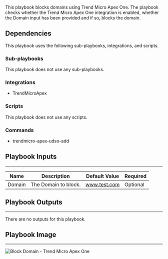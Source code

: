 This playbook blocks domains using Trend Micro Apex One.
The playbook checks whether the Trend Micro Apex One integration is enabled, whether the Domain input has been provided and if so, blocks the domain.

## Dependencies
This playbook uses the following sub-playbooks, integrations, and scripts.

### Sub-playbooks
This playbook does not use any sub-playbooks.

### Integrations
* TrendMicroApex

### Scripts
This playbook does not use any scripts.

### Commands
* trendmicro-apex-udso-add

## Playbook Inputs
---

| **Name** | **Description** | **Default Value** | **Required** |
| --- | --- | --- | --- |
| Domain | The Domain to block. | www.test.com | Optional |

## Playbook Outputs
---
There are no outputs for this playbook.

## Playbook Image
---
![Block Domain - Trend Micro Apex One](https://raw.githubusercontent.com/cvescan/cvescan/7d20d193ddfe06ad3ead0effb87db3e71fe675a8/Packs/TrendMicroApex/doc_files/Block_Domain_-_Trend_Micro_Apex_One.png)